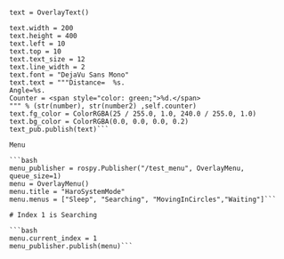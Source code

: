 
```text_pub = rospy.Publisher("/text_sample", OverlayText, queue_size=1)

text = OverlayText()

text.width = 200
text.height = 400
text.left = 10
text.top = 10
text.text_size = 12
text.line_width = 2
text.font = "DejaVu Sans Mono"
text.text = """Distance=  %s.
Angle=%s.
Counter = <span style="color: green;">%d.</span>
""" % (str(number), str(number2) ,self.counter)
text.fg_color = ColorRGBA(25 / 255.0, 1.0, 240.0 / 255.0, 1.0)
text.bg_color = ColorRGBA(0.0, 0.0, 0.0, 0.2)
text_pub.publish(text)```

Menu

```bash
menu_publisher = rospy.Publisher("/test_menu", OverlayMenu, queue_size=1)
menu = OverlayMenu()
menu.title = "HaroSystemMode"
menu.menus = ["Sleep", "Searching", "MovingInCircles","Waiting"]```

# Index 1 is Searching

```bash
menu.current_index = 1
menu_publisher.publish(menu)```

